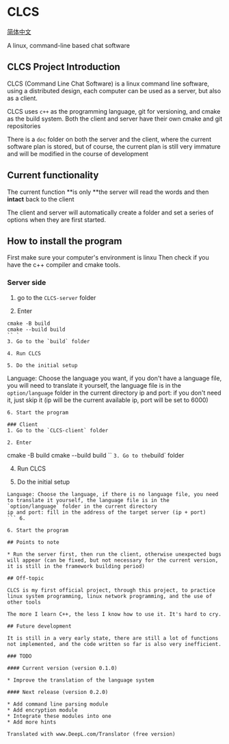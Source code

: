 # CLCS

[简体中文](https://github.com/ghost-him/CLCS/edit/main/README.md)

A linux, command-line based chat software

## CLCS Project Introduction

CLCS (Command Line Chat Software) is a linux command line software, using a distributed design, each computer can be used as a server, but also as a client.

CLCS uses `c++` as the programming language, git for versioning, and cmake as the build system. Both the client and server have their own cmake and git repositories

There is a `doc` folder on both the server and the client, where the current software plan is stored, but of course, the current plan is still very immature and will be modified in the course of development

## Current functionality

The current function **is only **the server will read the words and then **intact** back to the client

The client and server will automatically create a folder and set a series of options when they are first started.

## How to install the program

First make sure your computer's environment is linxu
Then check if you have the c++ compiler and cmake tools.

### Server side
1. go to the `CLCS-server` folder

2. Enter
```
cmake -B build
cmake --build build
`` `
3. Go to the `build` folder

4. Run CLCS

5. Do the initial setup
```
Language: Choose the language you want, if you don't have a language file, you will need to translate it yourself, the language file is in the `option/language` folder in the current directory
ip and port: if you don't need it, just skip it (ip will be the current available ip, port will be set to 6000)
``` 6.
6. Start the program

### Client
1. Go to the `CLCS-client` folder

2. Enter
```
cmake -B build
cmake --build build
`` `
3. Go to the `build` folder

4. Run CLCS

5. Do the initial setup
```
Language: Choose the language, if there is no language file, you need to translate it yourself, the language file is in the `option/language` folder in the current directory
ip and port: fill in the address of the target server (ip + port)
``` 6.

6. Start the program

## Points to note

* Run the server first, then run the client, otherwise unexpected bugs will appear (can be fixed, but not necessary for the current version, it is still in the framework building period)

## Off-topic

CLCS is my first official project, through this project, to practice linux system programming, linux network programming, and the use of other tools

The more I learn C++, the less I know how to use it. It's hard to cry.

## Future development

It is still in a very early state, there are still a lot of functions not implemented, and the code written so far is also very inefficient.

### TODO

#### Current version (version 0.1.0)

* Improve the translation of the language system

#### Next release (version 0.2.0)

* Add command line parsing module
* Add encryption module
* Integrate these modules into one
* Add more hints

Translated with www.DeepL.com/Translator (free version)
